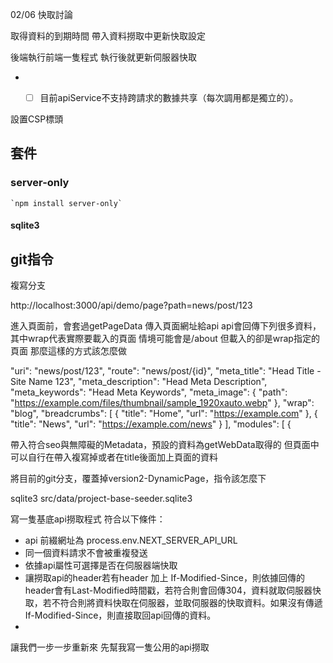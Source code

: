 02/06 快取討論

取得資料的到期時間
帶入資料撈取中更新快取設定

後端執行前端一隻程式
執行後就更新伺服器快取

- - [ ] 目前apiService不支持跨請求的數據共享（每次調用都是獨立的）。


設置CSP標頭

## 套件

### server-only

    `npm install server-only`

#### sqlite3

## git指令

複寫分支




http://localhost:3000/api/demo/page?path=news/post/123




進入頁面前，會套過getPageData 傳入頁面網址給api
api會回傳下列很多資料，其中wrap代表實際要載入的頁面
情境可能會是/about 但載入的卻是wrap指定的頁面
那麼這樣的方式該怎麼做


"uri": "news/post/123",
"route": "news/post/{id}",
"meta_title": "Head Title - Site Name 123",
"meta_description": "Head Meta Description",
"meta_keywords": "Head Meta Keywords",
"meta_image": {
"path": "https://example.com/files/thumbnail/sample_1920xauto.webp"
},
"wrap": "blog",
"breadcrumbs": [
{
"title": "Home",
"url": "https://example.com"
},
{
"title": "News",
"url": "https://example.com/news"
}
],
"modules": [
{



帶入符合seo與無障礙的Metadata，預設的資料為getWebData取得的
但頁面中可以自行在帶入複寫掉或者在title後面加上頁面的資料

將目前的git分支，覆蓋掉version2-DynamicPage，指令該怎麼下

sqlite3 src/data/project-base-seeder.sqlite3



寫一隻基底api撈取程式
符合以下條件：
- api 前綴網址為 process.env.NEXT_SERVER_API_URL
- 同一個資料請求不會被重複發送
- 依據api屬性可選擇是否在伺服器端快取
- 讓撈取api的header若有header 加上 If-Modified-Since，則依據回傳的header會有Last-Modified時間戳，若符合則會回傳304，資料就取伺服器快取，若不符合則將資料快取在伺服器，並取伺服器的快取資料。如果沒有傳遞 If-Modified-Since，則直接取回api回傳的資料。
- 

讓我們一步一步重新來
先幫我寫一隻公用的api撈取
